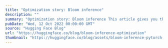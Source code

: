 ```yaml
---
title: "Optimization story: Bloom inference"
description: ""
summary: "Optimization story: Bloom inference This article gives you the behind-the-scenes of how we made an e..."
pubDate: "Wed, 12 Oct 2022 00:00:00 GMT"
source: "Hugging Face Blog"
url: "https://huggingface.co/blog/bloom-inference-optimization"
thumbnail: "https://huggingface.co/blog/assets/bloom-inference-pytorch-scripts/thumbnail.png"
---
```


